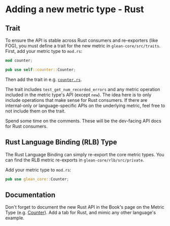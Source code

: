 # Adding a new metric type - Rust

## Trait

To ensure the API is stable across Rust consumers and re-exporters (like FOG),
you must define a trait for the new metric in `glean-core/src/traits`.
First, add your metric type to `mod.rs`:

```Rust
mod counter;

pub use self::counter::Counter;
```

Then add the trait in e.g.
[`counter.rs`](https://github.com/mozilla/glean/blob/HEAD/glean-core/src/traits/counter.rs).

The trait includes `test_get_num_recorded_errors`
and any metric operation included in the metric type's API
(except `new`).
The idea here is to only include operations that make sense for Rust consumers.
If there are internal-only or language-specific APIs on the underlying metric,
feel free to not include them on the trait.

Spend some time on the comments.
These will be the dev-facing API docs for Rust consumers.

## Rust Language Binding (RLB) Type

The Rust Language Binding can simply re-export the core metric types.
You can find the RLB metric re-exports in `glean-core/rlb/src/private`.

Add your metric type to `mod.rs`:

```Rust
pub use glean_core::Counter;
```

## Documentation

Don't forget to document the new Rust API in the Book's page on the Metric Type
(e.g. [Counter](../../../book/reference/metrics/counter.html)).
Add a tab for Rust, and mimic any other language's example.
